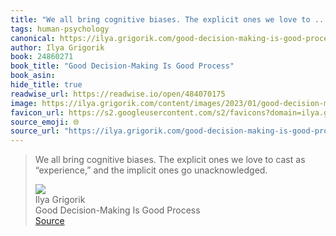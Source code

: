 ```yaml
---
title: "We all bring cognitive biases. The explicit ones we love to ..."
tags: human-psychology
canonical: https://ilya.grigorik.com/good-decision-making-is-good-process-used-intentionally/
author: Ilya Grigorik
book: 24860271
book_title: "Good Decision-Making Is Good Process"
book_asin: 
hide_title: true
readwise_url: https://readwise.io/open/484070175
image: https://ilya.grigorik.com/content/images/2023/01/good-decision-making-is-good-process-final.jpg
favicon_url: https://s2.googleusercontent.com/s2/favicons?domain=ilya.grigorik.com
source_emoji: 🌐
source_url: "https://ilya.grigorik.com/good-decision-making-is-good-process-used-intentionally/#:~:text=We%20all%20bring,ones%20go%20unacknowledged."
---
```


> We all bring cognitive biases. The explicit ones we love to cast as “experience,” and the implicit ones go unacknowledged.
> <div class="quoteback-footer"><div class="quoteback-avatar"><img class="mini-favicon" src="https://s2.googleusercontent.com/s2/favicons?domain=ilya.grigorik.com"></div><div class="quoteback-metadata"><div class="metadata-inner"><span style="display:none">FROM:</span><div aria-label="Ilya Grigorik" class="quoteback-author"> Ilya Grigorik</div><div aria-label="Good Decision-Making Is Good Process" class="quoteback-title"> Good Decision-Making Is Good Process</div></div></div><div class="quoteback-backlink"><a target="_blank" aria-label="go to the full text of this quotation" rel="noopener" href="https://ilya.grigorik.com/good-decision-making-is-good-process-used-intentionally/#:~:text=We%20all%20bring,ones%20go%20unacknowledged." class="quoteback-arrow"> Source</a></div></div>